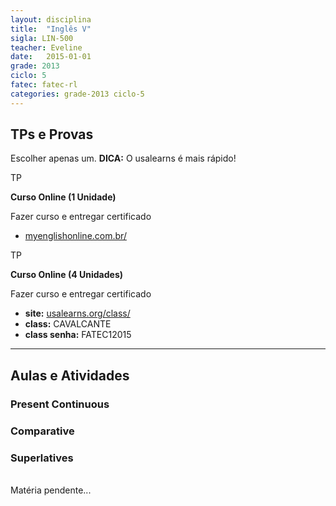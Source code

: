 ```yaml
---
layout: disciplina
title:  "Inglês V"
sigla: LIN-500
teacher: Eveline
date:   2015-01-01
grade: 2013
ciclo: 5
fatec: fatec-rl
categories: grade-2013 ciclo-5
---
```


## TPs e Provas

<div class="alert alert-info">Escolher apenas um. <b>DICA:</b> O usalearns é mais rápido!</div>

<span class="label label-success text-uppercase"><span class="glyphicon glyphicon glyphicon-star"></span> TP</span>

**Curso Online (1 Unidade)**

Fazer curso e entregar certificado

- [myenglishonline.com.br/](http://www.myenglishonline.com.br/)

<span class="label label-success text-uppercase"><span class="glyphicon glyphicon glyphicon-star"></span> TP</span>

**Curso Online (4 Unidades)**

Fazer curso e entregar certificado 

- **site:** [usalearns.org/class/](http://usalearns.org/class/)
- **class:** CAVALCANTE
- **class senha:** FATEC12015


***


## Aulas e Atividades

### Present Continuous

### Comparative

### Superlatives

<br>

<div class="alert alert-danger">Matéria pendente...</div>
